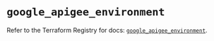 # `google_apigee_environment`

Refer to the Terraform Registry for docs: [`google_apigee_environment`](https://registry.terraform.io/providers/hashicorp/google-beta/5.39.0/docs/resources/google_apigee_environment).
